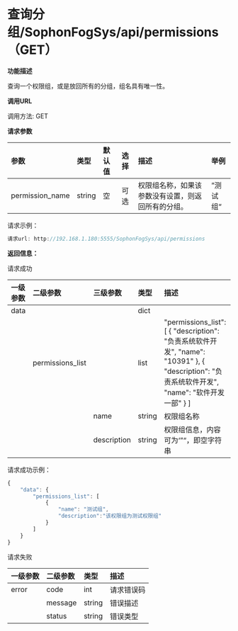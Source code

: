# 查询分组/SophonFogSys/api/permissions（GET）

**功能描述**

查询一个权限组，或是放回所有的分组，组名具有唯一性。

**调用URL**

调用方法: GET

**请求参数**

| 参数 | 类型 | 默认值 | 选择 | 描述 | 举例 |
| :--- | :--- | :--- | :--- | :--- | :--- |
| permission\_name | string | 空 | 可选 | 权限组名称，如果该参数没有设置，则返回所有的分组。 | ”测试组“ |

请求示例：

```javascript
请求url: http://192.168.1.180:5555/SophonFogSys/api/permissions
```

**返回信息：**

请求成功

| 一级参数 | 二级参数 | 三级参数 | 类型 | 描述 |
| :--- | :--- | :--- | :--- | :--- |
| data |  |  | dict |  |
|  | permissions\_list |  | list | "permissions\_list": \[  {  "description": "负责系统软件开发", "name": "10391" },  {  "description": "负责系统软件开发", "name": "软件开发一部" }  \] |
|  |  | name | string | 权限组名称 |
|  |  | description | string | 权限组信息，内容可为‘”“，即空字符串 |

请求成功示例：

```javascript
{
    "data": {
        "permissions_list": [
            {
                "name": "测试组",
                "description":"该权限组为测试权限组"
            }
        ]
    }
}
```

请求失败

| 一级参数 | 二级参数 | 类型 | 描述 |
| :--- | :--- | :--- | :--- |
| error | code | int | 请求错误码 |
|  | message | string | 错误描述 |
|  | status | string | 错误类型 |

